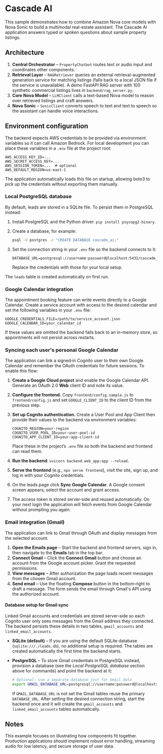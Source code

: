# Cascade AI

This sample demonstrates how to combine Amazon Nova core models with Nova Sonic to build a multimodal real-estate assistant. The Cascade AI application answers typed or spoken questions about sample property listings.


## Architecture

1. **Central Orchestrator** – `PropertyChatbot` routes text or audio input and coordinates other components.
2. **Retrieval Layer** – `RAGRetriever` queries an external retrieval-augmented generation service for matching listings (falls back to a local JSON file if the service is unavailable). A demo FastAPI RAG server with 100 synthetic commercial listings lives in `backend/rag_server.py`.
3. **Core Nova Model** – `LLMClient` calls a text-based Nova model to reason over retrieved listings and craft answers.
4. **Nova Sonic** – `SonicClient` converts speech to text and text to speech so the assistant can handle voice interactions.

## Environment configuration

The backend expects AWS credentials to be provided via environment variables so
it can call Amazon Bedrock. For local development you can place these variables
in a `.env` file at the project root:

```
AWS_ACCESS_KEY_ID=...
AWS_SECRET_ACCESS_KEY=...
AWS_SESSION_TOKEN=...  # optional
AWS_DEFAULT_REGION=us-east-1
```

The application automatically loads this file on startup, allowing boto3 to pick
up the credentials without exporting them manually.

### Local PostgreSQL database

By default, leads are stored in a SQLite file. To persist them in PostgreSQL
instead:

1. Install PostgreSQL and the Python driver: `pip install psycopg2-binary`.
2. Create a database, for example:

   ```bash
   psql -U postgres -c "CREATE DATABASE cascade_ai;"
   ```

3. Set the connection string in your `.env` file so the backend connects to it:

   ```
   DATABASE_URL=postgresql://username:password@localhost:5432/cascade_ai
   ```

   Replace the credentials with those for your local setup.

The `leads` table is created automatically on first run.

### Google Calendar integration

The appointment booking feature can write events directly to a Google
Calendar. Create a service account with access to the desired calendar and set
the following variables in your `.env` file:

```
GOOGLE_CREDENTIALS_FILE=/path/to/service_account.json
GOOGLE_CALENDAR_ID=your_calendar_id
```

If these values are omitted the backend falls back to an in-memory store, so
appointments will not persist across restarts.

### Syncing each user's personal Google Calendar

The application can link a signed‑in Cognito user to their own Google Calendar
and remember the OAuth credentials for future sessions. To enable this flow:

1. **Create a Google Cloud project** and enable the Google Calendar API.
   Generate an OAuth 2.0 **Web** client ID and note its value.
2. **Configure the frontend.** Copy `frontend/config.sample.js` to
   `frontend/config.js` and set `GOOGLE_CLIENT_ID` to the client ID from the
   previous step.
3. **Set up Cognito authentication.** Create a User Pool and App Client then
   provide their values to the backend via environment variables:

   ```
   COGNITO_REGION=your-region
   COGNITO_USER_POOL_ID=your-user-pool-id
   COGNITO_APP_CLIENT_ID=your-app-client-id
   ```

   Place these in the project’s `.env` file so both the backend and frontend
   can read them.
4. **Run the backend**: `uvicorn backend.web_app:app --reload`.
5. **Serve the frontend** (e.g., `npx serve frontend`), visit the site, sign
   up, and log in with your Cognito credentials.
6. On the leads page click **Sync Google Calendar**. A Google consent screen
   appears; select the account and grant access.
7. The access token is stored server‑side and reused automatically. On your
   next login the application will fetch events from Google Calendar without
   prompting you again.

### Email integration (Gmail)

The application can link to Gmail through OAuth and display messages from the
selected account.

1. **Open the Emails page** – Start the backend and frontend servers, sign in,
   then navigate to the **Emails** tab in the top bar.
2. **Connect Gmail** – Click the **Connect Gmail** button and choose an account
   from the Google account picker. Grant the requested permissions.
3. **View messages** – After authorization the page loads recent messages from
   the chosen Gmail account.
4. **Send email** – Use the floating **Compose** button in the bottom‑right to
   draft a message. The form sends the email through Gmail's API using the
   authorized account.

#### Database setup for Gmail sync

Linked Gmail accounts and credentials are stored server‑side so each Cognito
user only sees messages from the Gmail address they connected. The backend
persists these details in two tables, `gmail_accounts` and
`linked_email_accounts`.

* **SQLite (default)** – If you are using the default SQLite database
  (`sqlite:///./leads.db`), no additional setup is required. The tables are
  created automatically the first time the backend starts.
* **PostgreSQL** – To store Gmail credentials in PostgreSQL instead, provision a
  database (see the _Local PostgreSQL database_ section above for commands) and
  point the backend at it:

  ```bash
  # Optional: use a separate database just for Gmail data
  export GMAIL_DATABASE_URL=postgresql://username:password@localhost:5432/cascade_ai_gmail
  ```

  If `GMAIL_DATABASE_URL` is not set the Gmail tables reuse the primary
  `DATABASE_URL`. After setting the desired connection string, start the backend
  once and it will create the `gmail_accounts` and `linked_email_accounts`
  tables automatically.

## Notes

This example focuses on illustrating how components fit together. Production applications should implement robust error handling, streaming audio for low latency, and secure storage of user data.

